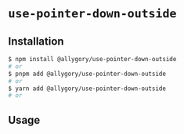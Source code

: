 # `use-pointer-down-outside`

## Installation

```sh
$ npm install @allygory/use-pointer-down-outside
# or
$ pnpm add @allygory/use-pointer-down-outside
# or
$ yarn add @allygory/use-pointer-down-outside
# or
```

## Usage

<!-- View docs [here](https://google.com). -->
